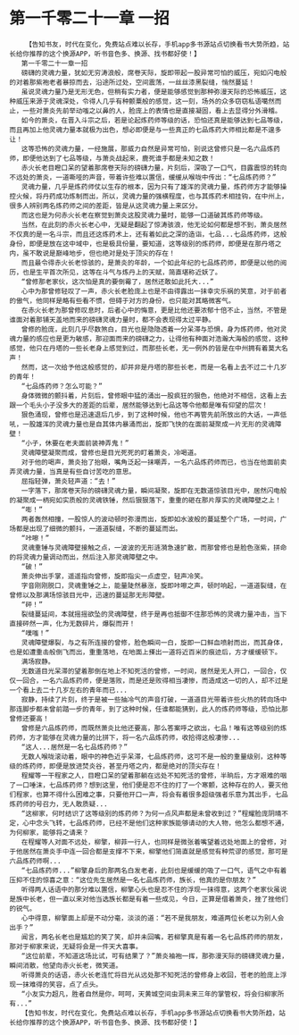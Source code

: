 # 第一千零二十一章 一招
        【告知书友，时代在变化，免费站点难以长存，手机app多书源站点切换看书大势所趋，站长给你推荐的这个换源APP，听书音色多、换源、找书都好使！】
       第一千零二十一章一招
       磅礴的灵魂力量，犹如无穷涛浪般，席卷天际，旋即带起一股异常可怕的威压，宛如闪电般的对着那紫袍老者暴掠而去，沿途所过处，空间震荡，一丝丝漆黑裂缝，悄然蔓延！
       虽说灵魂力量乃是无形无色，但稍有实力者，便是能够感觉到那种弥漫天际的恐怖威压，这种威压来源于灵魂深处，令得人几乎有种颤粟般的感觉，这一刻，场外的众多窃窃私语噶然而止，一些对萧炎先前举动嗤之以鼻的人，脸庞上的表情也是直接凝固，看上去显得分外滑稽。
       如今的萧炎，在晋入斗宗之后，若是论起炼药师等级的话，恐怕还真是能够达到七品等级，而且再加上他灵魂力量本就极为出色，想必即便是与一些真正的七品炼药大师相比都是不遑多让！
       这等恐怖的灵魂力量，一经施展，那威力自然是异常可怕，别说这曾修只是一名六品炼药师，即便他达到了七品等级，与萧炎战起来，鹿死谁手都是未知之数！
       赤火长老目瞪口呆的望着那席卷天际的磅礴力量，片刻后，深吸了一口气，目露震惊的转向不远处的萧炎，一道嘶哑的声音，带着许些难以置信，缓缓从喉咙中传出：“七品炼药师？”
       灵魂力量，几乎是炼药师仗以生存的根本，因为只有了雄浑的灵魂力量，炼药师方才能够操控火候，将丹药成功炼制而出，所以，灵魂力量的强横程度，也与其炼药术相挂钩，在中州上，很多人辨别两名炼药师之间的差距，皆是从这灵魂力量上来区分。
       而这也是为何赤火长老在察觉到萧炎这股灵魂力量时，能够一口道破其炼药师等级。
       当然，在此刻的赤火长老心中，无疑是翻起了惊涛骇浪，他无论如何都是想不到，萧炎居然不仅真的是一名斗宗，而且还这炼药术上，还有着如此之深的造诣，七品...七品炼药师，这般身份，即便是放在这中域中，也是极具份量，要知道，这等级别的炼药师，即便是在那丹塔之内，虽不敢说是巅峰地步，但也绝对是处于顶尖的存在！
       而且最令得赤火长老惊骇的，是萧炎的年龄，一个如此年纪的七品炼药师，即便是以他的阅历，也是生平首次所见，这等在斗气与炼丹上的天赋，简直堪称近妖了。
       “曾修那老家伙，这次怕是真的要倒霉了，居然还敢如此托大...”
       心中为那曾修轻叹了一声，赤火长老脸庞上也是不由得露出一抹幸灾乐祸的笑意，对于前者的傲气，他同样是略有些看不惯，但碍于对方的身份，也只能对其略微客气。
       在赤火长老为那曾修叹息时，后者心中的悔意，更是比他还要浓郁十倍不止，当然，不管是谁面对着那铺天盖地而来的磅礴灵魂力量时，都不会表现得太过平静。
       曾修的脸庞，此刻几乎尽数煞白，目光也是隐隐透着一分呆滞与恐惧，身为炼药师，他对灵魂力量的感应也是更为敏感，那迎面而来的磅礴之力，让得他有种面对浩瀚大海般的感觉，这种感觉，他只在丹塔的一些长老身上感觉到过，而那些长老，无一例外的皆是在中州拥有着莫大名声！
       然而，这一次给予他这般感觉的，却并非是丹塔的那些长老，而是一名看上去不过二十几岁的青年！
       “七品炼药师？怎么可能？”
       身体微微的颤抖着，片刻后，曾修眼中猛的涌出一股疯狂的狠色，他绝对不相信，这看上去跟一个毛头小子没多大的差距的后辈，居然能够达到七品这等令他都是唯有仰望的层次！
       狠色涌现，曾修也是迅速退后几步，到了这种时候，他也不再管先前所放出的大话，一声低吼，一股雄浑的灵魂力量也是自其体内暴涌而出，旋即飞快的在面前凝聚成一片无形的灵魂障壁！
       “小子，休要在老夫面前装神弄鬼！”
       灵魂障壁凝聚而成，曾修也是目光死死的盯着萧炎，冷喝道。
       对于他的喝声，萧炎抬了抬眼，嘴角泛起一抹嘲弄，一名六品炼药师而已，也当在他面前卖弄灵魂力量，当真是有些自讨苦吃的意思。
       屈指轻弹，萧炎轻声道：“去！”
       一字落下，那席卷天际的磅礴灵魂力量，瞬间凝聚，旋即在无数道惊骇目光中，居然闪电般的凝聚成一柄宛如实质般的灵魂铁锤，然后狠狠落下，重重的砸在那片厚实的灵魂障壁之上！
       “嘭！”
       两者轰然相撞，一股惊人的波动顿时弥漫而出，旋即如水波般的蔓延整个广场，一时间，广场都是出现了细微的颤抖，一道道裂缝，不断的蔓延而出。
       “咔嚓！”
       灵魂重锤与灵魂障壁接触之点，一波波的无形涟漪急速扩散，而那曾修也是脸色涨紫，拼命的将灵魂力量调动而出，然后注入那灵魂障壁之中。
       “破！”
       萧炎伸出手掌，遥遥指向曾修，旋即指尖一点虚空，轻声冷笑。
       字音刚刚脱口，灵魂重锤之上，能量陡然暴涨，旋即咔嚓之声，顿时响起，一道道裂缝，在曾修以及那满场惊骇目光中，迅速的蔓延那无形障壁。
       “砰！”
       裂缝蔓延间，本就摇摇欲坠的灵魂障壁，终于是再也抵御不住那恐怖的灵魂力量冲击，当下直接砰然一声，化为无数碎片，爆裂而开！
       “噗嗤！”
       灵魂障壁爆裂，与之有所连接的曾修，脸色瞬间一白，旋即一口鲜血喷射而出，而其身体，也是如遭重击般倒飞而出，重重落地，在地面上搽出一道将近百米的痕迹后，方才缓缓顿下。
       满场寂静。
       无数道目光呆滞的望着那倒在地上不知死活的曾修，一时间，居然是无人开口，一回合，仅仅一回合，一名六品炼药师，便是落败，而是还是败得相当凄惨，而造成这一切的人，却不过是一个看上去二十几岁左右的青年而已...
       寂静，持续了片刻，终于是被一些抽冷气的声音打破，一道道目光带着许些火热的转向场中那连脚步都未曾前踏一步的青年，到了这种时候，任谁都能猜到，此人的炼药师等级，恐怕比那曾修还要高！
       曾修是六品炼药师，而既然萧炎比他还要高，那么答案呼之欲出，七品！唯有这等级别的炼药师，方才能够在灵魂力量的比拼下，将一名六品炼药师，收拾得这般凄惨...
       “这人...居然是一名七品炼药师？”
       无数人喉咙滚动着，眼中的神色近乎呆滞，七品炼药师，这可不是一般的重量级别，这种等级的炼药师，即便是放进焚炎谷，甚至丹塔之内，都是绝对的顶尖存在！
       程耀等一干程家之人，目瞪口呆的望着那躺在远处不知死活的曾修，半晌后，方才艰难的咽了一口唾沫，七品炼药师？想到这里，他们便是忍不住的打了一个寒颤，这种存在的人，要灭他们程家，也算不得什么困难之事，只要他开口一声，将会有着很多超级强者乐意为其出手，七品炼药师的号召力，无人敢质疑...
       “这柳家，何时结识了这等级别的炼药师？为何一点风声都是未曾收到过？”程耀脸庞阴晴不定，心中念头飞转，七品炼药师，已经不是他们这种家族能够请动的大人物，他怎么都想不通，为何柳家，能够将之请来？
       在程耀等人对面不远处，柳擎，柳菲一行人，也同样是微张着嘴望着远处地面上的曾修，对于他居然在萧炎手中连一回合都是支撑不下来，柳擎他们简直就是感觉有种荒谬的感觉，那可是六品炼药师啊...
       “七品炼药师...”柳擎身后的那两名白发老者，此刻也是缓缓的吸了一口气，语气之中有着压抑不住的惊喜之意：“这位先生居然是一名七品炼药师，族长，他真的是你朋友？”
       听得两人话语中的那分难以置信，柳擎心头也是忍不住的浮现一抹得意，这两个老家伙虽说是族中长老，但一直以来对他当选族长都是有着一些成见，今日，正算是借着萧炎，挫了挫他们的锐气。
       心中得意，柳擎面上却是不动分毫，淡淡的道：“若不是我朋友，难道两位长老以为别人会出手？”
       闻言，两名长老也是尴尬的笑了笑，却并未回嘴，若柳擎真是有着一名七品炼药师的朋友，那对于柳家来说，无疑将会是一件天大喜事。
       “这位前辈，不知道这场比试，可有结果了？”萧炎袖袍一挥，那弥漫天际的磅礴灵魂力量，瞬间消散，他望向赤火长老，微笑道。
       听得萧炎的话语，赤火长老连忙将目光从远处那不知死活的曾修身上收回，苍老的脸庞上浮现一抹难得的笑容，点了点头。
       “小友实力超凡，胜者自然是你，呵呵，天黄城空间虫洞未来三年的掌管权，将会归柳家所有...”
       【告知书友，时代在变化，免费站点难以长存，手机app多书源站点切换看书大势所趋，站长给你推荐的这个换源APP，听书音色多、换源、找书都好使！】